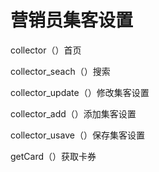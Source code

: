 # 营销员集客设置

collector（）首页

collector_seach（）搜索

collector_update（）修改集客设置

collector_add（）添加集客设置

collector_usave（）保存集客设置

getCard（）获取卡券

